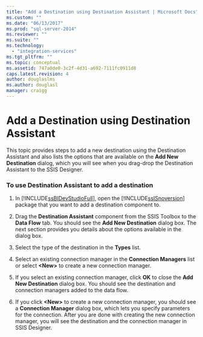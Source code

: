 ```yaml
---
title: "Add a Destination using Destination Assistant | Microsoft Docs"
ms.custom: ""
ms.date: "06/13/2017"
ms.prod: "sql-server-2014"
ms.reviewer: ""
ms.suite: ""
ms.technology: 
  - "integration-services"
ms.tgt_pltfrm: ""
ms.topic: conceptual
ms.assetid: 747a0de0-3c2f-4d31-a692-7111fc0911d8
caps.latest.revision: 4
author: douglaslms
ms.author: douglasl
manager: craigg
---
```

# Add a Destination using Destination Assistant
  This topic provides steps to add a new destination using the Destination Assistant and also lists the options that are available on the **Add New Destination** dialog, which you will see when you drag-drop the Destination Assistant to the SSIS Designer.  
  
### To use Destination Assistant to add a destination  
  
1.  In [!INCLUDE[ssBIDevStudioFull](../includes/ssbidevstudiofull-md.md)], open the [!INCLUDE[ssISnoversion](../includes/ssisnoversion-md.md)] package that you want to add a destination component to.  
  
2.  Drag the **Destination Assistant** component from the SSIS Toolbox to the **Data Flow** tab. You should see the **Add New Destination** dialog box. The next section provides you details about the options available in the dialog box.  
  
3.  Select the type of the destination in the **Types** list.  
  
4.  Select an existing connection manager in the **Connection Managers** list or select **\<New>** to create a new connection manager.  
  
5.  If you select an existing connection manager, click **OK** to close the **Add New Destination** dialog box. You should see the destination and connection managers added to the data flow.  
  
6.  If you click **\<New>** to create a new connection manager, you should see a **Connection Manager** dialog box, which lets you specify parameters for the connection. After you are done with creating the new connection manager, you will see the destination and the connection manager in SSIS Designer.  
  
  
